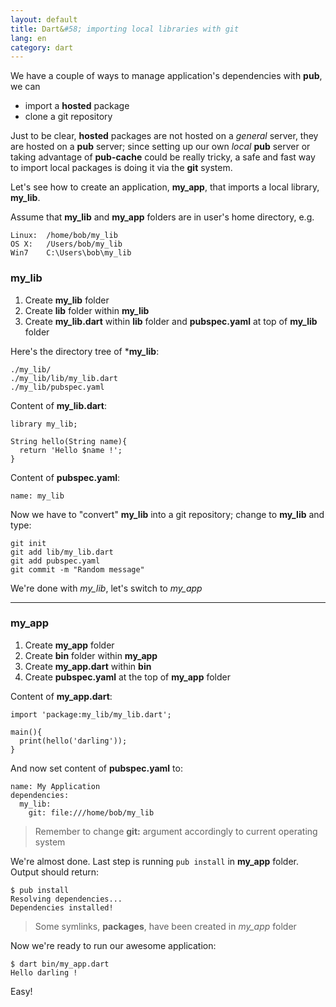 ```yaml
---
layout: default
title: Dart&#58; importing local libraries with git
lang: en
category: dart
---
```


We have a couple of ways to manage application's dependencies with **pub**, we can

- import a **hosted** package
- clone a git repository

Just to be clear, **hosted** packages are not hosted on a _general_ server, they are hosted on a **pub** server; since setting up our own _local_ **pub** server or taking advantage of **pub-cache** could be really tricky, a safe and fast way to import local packages is doing it via the **git** system.

Let's see how to create an application, **my_app**, that imports a local library, **my_lib**.

Assume that **my_lib** and **my_app** folders are in user's home directory, e.g.

	Linux:	/home/bob/my_lib
	OS X:	/Users/bob/my_lib
	Win7	C:\Users\bob\my_lib


### my_lib

1. Create **my_lib** folder
2. Create **lib** folder within **my_lib**
3. Create **my_lib.dart** within **lib** folder and **pubspec.yaml** at top of **my_lib** folder

Here's the directory tree of ***my_lib**:

	./my_lib/
	./my_lib/lib/my_lib.dart
	./my_lib/pubspec.yaml

Content of **my_lib.dart**:

	library my_lib;

	String hello(String name){
	  return 'Hello $name !';
	}

Content of **pubspec.yaml**:

	name: my_lib


Now we have to "convert" **my_lib** into a git repository; change to **my_lib** and type:

	git init
	git add lib/my_lib.dart
	git add pubspec.yaml
	git commit -m "Random message"

We're done with _my_lib_, let's switch to _my_app_


---

### my_app

1. Create **my_app** folder
2. Create **bin** folder within **my_app**
3. Create **my_app.dart** within **bin**
4. Create **pubspec.yaml** at the top of **my_app** folder

Content of **my_app.dart**:

	import 'package:my_lib/my_lib.dart';

	main(){
	  print(hello('darling'));
	}

And now set content of **pubspec.yaml** to:

	name: My Application
	dependencies:
	  my_lib:
	    git: file:///home/bob/my_lib

> Remember to change **git:** argument accordingly to current operating system

We're almost done. Last step is running `pub install` in **my_app** folder.
Output should return:

	$ pub install
	Resolving dependencies...
	Dependencies installed!

> Some symlinks, **packages**, have been created in _my_app_ folder

Now we're ready to run our awesome application:

	$ dart bin/my_app.dart 
	Hello darling !



Easy!